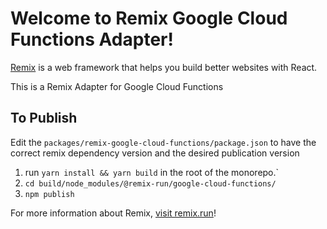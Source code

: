 # Welcome to Remix Google Cloud Functions Adapter!

[Remix](https://remix.run) is a web framework that helps you build better websites with React.

This is a Remix Adapter for Google Cloud Functions

## To Publish

Edit the `packages/remix-google-cloud-functions/package.json` to have the correct remix dependency version and the desired publication version

1. run `yarn install && yarn build` in the root of the monorepo.`
2. `cd build/node_modules/@remix-run/google-cloud-functions/`
3. `npm publish`


For more information about Remix, [visit remix.run](https://remix.run)!

